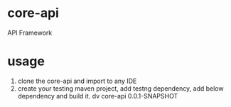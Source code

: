 # core-api
API Framework

# usage
1. clone the core-api and import to any IDE
2. create your testing maven project, add testng dependency, add below dependency and build it. 
  	<dependency>
		<groupId>dv</groupId>
		<artifactId>core-api</artifactId>
		<version>0.0.1-SNAPSHOT</version>
	</dependency>
